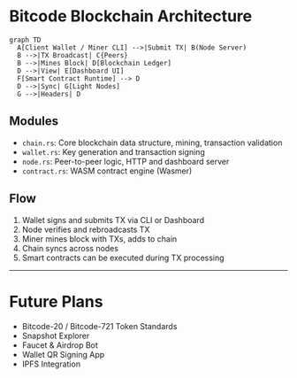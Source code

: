 # Bitcode Blockchain Architecture

```mermaid
graph TD
  A[Client Wallet / Miner CLI] -->|Submit TX| B(Node Server)
  B -->|TX Broadcast| C{Peers}
  B -->|Mines Block| D[Blockchain Ledger]
  D -->|View| E[Dashboard UI]
  F[Smart Contract Runtime] --> D
  D -->|Sync| G[Light Nodes]
  G -->|Headers| D
```

## Modules
- `chain.rs`: Core blockchain data structure, mining, transaction validation
- `wallet.rs`: Key generation and transaction signing
- `node.rs`: Peer-to-peer logic, HTTP and dashboard server
- `contract.rs`: WASM contract engine (Wasmer)

## Flow
1. Wallet signs and submits TX via CLI or Dashboard
2. Node verifies and rebroadcasts TX
3. Miner mines block with TXs, adds to chain
4. Chain syncs across nodes
5. Smart contracts can be executed during TX processing

---

# Future Plans
- Bitcode-20 / Bitcode-721 Token Standards
- Snapshot Explorer
- Faucet & Airdrop Bot
- Wallet QR Signing App
- IPFS Integration
